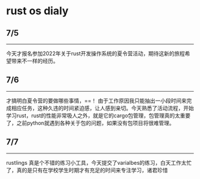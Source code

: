# rust  os dialy

## 7/5

---

今天才报名参加2022年关于rust开发操作系统的夏令营活动，期待这新的旅程希望带来不一样的经历。



## 7/6

---

才搞明白夏令营的要做哪些事情，==！ 由于工作原因我只能抽出一小段时间来完成相应任务，这种久违的时间紧迫感，让人感到亲切。今天熟悉了活动流程，开始学习rust，rust的性能非常吸人之外，就是它的cargo包管理，包管理真的太重要了，之前python就遇到各种关于包的问题，如果没有包项目将很难管理。

## 7/7

---

rustlings 真是个不错的练习小工具，今天提交了varialbes的练习，白天工作太忙了，真的是只有在学校学生时期才有充足的时间来专注学习，诸君珍惜

